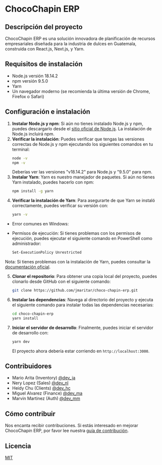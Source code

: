 # ChocoChapin ERP

## Descripción del proyecto

ChocoChapin ERP es una solución innovadora de planificación de recursos empresariales diseñada para la industria de dulces en Guatemala, construida con React.js, Next.js, y Yarn.

## Requisitos de instalación

- Node.js versión 18.14.2
- npm versión 9.5.0
- Yarn
- Un navegador moderno (se recomienda la última versión de Chrome, Firefox o Safari)

## Configuración e instalación

1. **Instalar Node.js y npm**: Si aún no tienes instalado Node.js y npm, puedes descargarlo desde el [sitio oficial de Node.js](https://nodejs.org/). La instalación de Node.js incluirá npm.
2. **Verificar la instalación**: Puedes verificar que tengas las versiones correctas de Node.js y npm ejecutando los siguientes comandos en tu terminal:
    ```bash
    node -v
    npm -v
    ```
    Deberías ver las versiones "v18.14.2" para Node.js y "9.5.0" para npm.
3. **Instalar Yarn**: Yarn es nuestro manejador de paquetes. Si aún no tienes Yarn instalado, puedes hacerlo con npm:
    ```bash
    npm install -g yarn
    ```
4. **Verificar la instalación de Yarn**: Para asegurarte de que Yarn se instaló correctamente, puedes verificar su versión con:
    ```bash
    yarn -v
    ```

  * Error comunes en Windows:

  - Permisos de ejecución: Si tienes problemas con los permisos de ejecución, puedes ejecutar el siguiente comando en PowerShell como administrador:
    ```bash
    Set-ExecutionPolicy Unrestricted
    ```

  Nota: Si tienes problemas con la instalación de Yarn, puedes consultar la [documentación oficial](https://classic.yarnpkg.com/en/docs/install/#mac-stable).    

5. **Clonar el repositorio**: Para obtener una copia local del proyecto, puedes clonarlo desde GitHub con el siguiente comando:
    ```bash
    git clone https://github.com/jmaritar/choco-chapin-erp.git
    ```
6. **Instalar las dependencias**: Navega al directorio del proyecto y ejecuta el siguiente comando para instalar todas las dependencias necesarias:
    ```bash
    cd choco-chapin-erp
    yarn install
    ```
7. **Iniciar el servidor de desarrollo**: Finalmente, puedes iniciar el servidor de desarrollo con:
    ```bash
    yarn dev
    ```
    El proyecto ahora debería estar corriendo en `http://localhost:3000`.

## Contribuidores
- Mario Arita (Inventory) [@dev_ja](https://github.com/jmaritar)
- Nery Lopez (Sales) [@dev_nl](https://github.com/jmaritar)
- Heidy Chu (Clients) [@dev_hc](https://github.com/jmaritar)
- Miguel Alvarez (Finance) [@dev_ma](https://github.com/jmaritar)
- Marvin Martinez (Auth) [@dev_mm](https://github.com/jmaritar)

## Cómo contribuir

Nos encanta recibir contribuciones. Si estás interesado en mejorar ChocoChapin ERP, por favor lee nuestra [guía de contribución](CONTRIBUTING.md).

## Licencia

[MIT](LICENSE)
